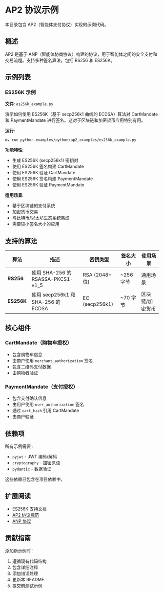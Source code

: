 # AP2 协议示例

本目录包含 AP2（智能体支付协议）实现的示例代码。

## 概述

AP2 是基于 ANP（智能体协商协议）构建的协议，用于智能体之间的安全支付和交易流程。支持多种签名算法，包括 RS256 和 ES256K。

## 示例列表

### ES256K 示例

**文件**: `es256k_example.py`

演示如何使用 ES256K（基于 secp256k1 曲线的 ECDSA）算法对 CartMandate 和 PaymentMandate 进行签名。这对于区块链和加密货币应用特别有用。

**运行**:
```bash
uv run python examples/python/ap2_examples/es256k_example.py
```

**功能特性**:
- 生成 ES256K (secp256k1) 密钥对
- 使用 ES256K 签名构建 CartMandate
- 使用 ES256K 验证 CartMandate
- 使用 ES256K 签名构建 PaymentMandate
- 使用 ES256K 验证 PaymentMandate

**适用场景**:
- 基于区块链的支付系统
- 加密货币交易
- 与比特币/以太坊生态系统集成
- 需要较小签名大小的应用

## 支持的算法

| 算法 | 描述 | 密钥类型 | 签名大小 | 使用场景 |
|------|------|----------|----------|----------|
| **RS256** | 使用 SHA-256 的 RSASSA-PKCS1-v1_5 | RSA (2048+ 位) | ~256 字节 | 通用场景 |
| **ES256K** | 使用 secp256k1 和 SHA-256 的 ECDSA | EC (secp256k1) | ~70 字节 | 区块链/加密货币 |

## 核心组件

### CartMandate（购物车授权）
- 包含购物车信息
- 由商户使用 `merchant_authorization` 签名
- 包含二维码支付数据
- 由购物者验证

### PaymentMandate（支付授权）
- 包含支付确认信息
- 由用户使用 `user_authorization` 签名
- 通过 `cart_hash` 引用 CartMandate
- 由商户验证

## 依赖项

所有示例需要：
- `pyjwt` - JWT 编码/解码
- `cryptography` - 加密原语
- `pydantic` - 数据验证

这些依赖已包含在项目依赖中。

## 扩展阅读

- [ES256K 支持文档](../../../docs/ap2/ES256K_SUPPORT.md)
- [AP2 协议规范](../../../docs/ap2/流程整理.md)
- [ANP 协议](../../../README.cn.md)

## 贡献指南

添加新示例时：
1. 遵循现有代码结构
2. 包含详细注释
3. 添加错误处理
4. 更新本 README
5. 提交前测试示例

